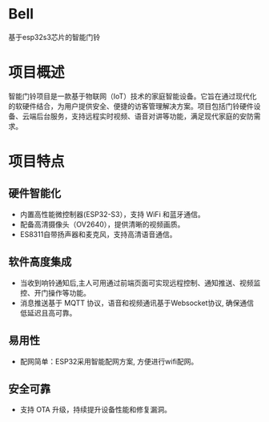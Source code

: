 # Bell
基于esp32s3芯片的智能门铃

# 项目概述

智能门铃项目是一款基于物联网（IoT）技术的家庭智能设备。它旨在通过现代化的软硬件结合，为用户提供安全、便捷的访客管理解决方案。项目包括门铃硬件设备、云端后台服务，支持远程实时视频、语音对讲等功能，满足现代家庭的安防需求。

# 项目特点

## 硬件智能化

+ 内置高性能微控制器(ESP32-S3），支持 WiFi 和蓝牙通信。
+ 配备高清摄像头（OV2640），提供清晰的视频画质。
+ ES8311自带扬声器和麦克风，支持高清语音通信。

## 软件高度集成

+ 当收到响铃通知后,主人可用通过前端页面可实现远程控制、通知推送、视频监控、开门操作等功能。
+ 消息推送基于 MQTT 协议，语音和视频通讯基于Websocket协议, 确保通信低延迟且高可靠。

## 易用性

+ 配网简单：ESP32采用智能配网方案, 方便进行wifi配网。

## 安全可靠

+  支持 OTA 升级，持续提升设备性能和修复漏洞。

